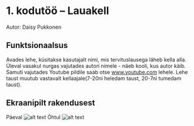 # 1. kodutöö – Lauakell

Autor: Daisy Pukkonen

## Funktsionaalsus

Avades lehe, küsitakse kasutajalt nimi, mis tervituslausega läheb kella alla. Üleval vasakul nurgas vajutades autori nimele - näeb kooli, kus autor käib. Samuti vajutades Youtube pildile saab otse www.youtube.com lehele. Lehe taust muutub vastavalt kellaajale(7-20ni heledam taust, 20-7ni tumedam taust).

## Ekraanipilt rakendusest
Päeval
![alt text](https://www.upload.ee/image/8051046/snip2.JPG)
Õhtul
![alt text](https://www.upload.ee/image/8051049/snip.JPG)